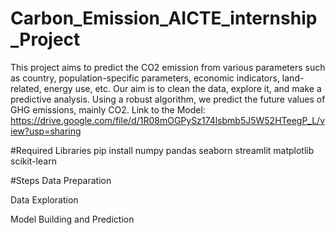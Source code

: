 # Carbon_Emission_AICTE_internship_Project
This project aims to predict the CO2 emission from various parameters such as country, population-specific parameters, economic indicators, land-related, energy use, etc. Our aim is to clean the data, explore it, and make a predictive analysis. Using a robust algorithm, we predict the future values of GHG emissions, mainly CO2.
Link to the Model: https://drive.google.com/file/d/1R08mOGPySz174lsbmb5J5W52HTeegP_L/view?usp=sharing

#Required Libraries
pip install numpy pandas seaborn streamlit matplotlib scikit-learn

#Steps
Data Preparation

Data Exploration

Model Building and Prediction
